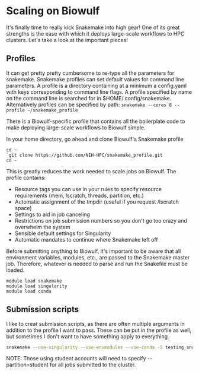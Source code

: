 # Scaling on Biowulf

It's finally time to really kick Snakemake into high gear! One of its great strengths is the ease with which it deploys large-scale
workflows to HPC clusters. Let's take a look at the important pieces!

## Profiles

It can get pretty pretty cumbersome to re-type all the parameters for snakemake. Snakemake profiles can set default values for command line parameters. A profile is a directory containing at a minimum a config.yaml with keys corresponding to command line flags. 
A profile specified by name on the command line is searched for in $HOME/.config/snakemake. Alternatively profiles can be specified by path: 
`snakemake --cores 8 --profile ~/snakemake_profile`

There is a Biowulf-specific profile that contains all the boilerplate code to make deploying large-scale workflows to Biowulf simple.

In your home directory, go ahead and clone Biowulf's Snakemake profile
```
cd ~
`git clone https://github.com/NIH-HPC/snakemake_profile.git
cd -
```

This is greatly reduces the work needed to scale jobs on Biowulf. The profile contains:
- Resource tags you can use in your rules to specify resource requirements (mem, lscratch, threads, partition, etc.)
- Automatic assignment of the tmpdir (useful if you request /lscratch space)
- Settings to aid in job canceling
- Restrictions on job submission numbers so you don't go too crazy and overwhelm the system
- Sensible default settings for Singularity
- Automatic mandates to continue where Snakemake left off

Before submitting anything to Biowulf, it's important to be aware that all environment variables, modules, etc., are passed 
to the Snakemake master job. Therefore, whatever is needed to parse and run the Snakefile must be loaded.
```snakemake
module load snakemake
module load singularity
module load conda
```

## Submission scripts

I like to creat submission scripts, as there are often multiple arguments in addition to the profile I want to pass. These can be put in the profile as well, but sometimes I don't want to have something apply to everything. 

```bash
snakemake --use-singularity --use-envmodules --use-conda -S testing_snakefile
```

NOTE: Those using student accounts will need to specify --partition=student for all jobs submitted to the cluster.

